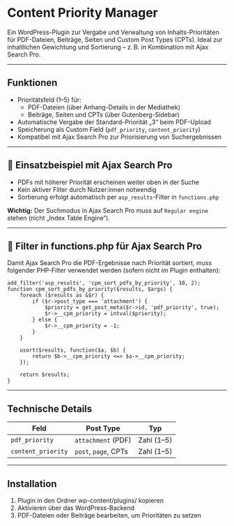 # Content Priority Manager

Ein WordPress-Plugin zur Vergabe und Verwaltung von Inhalts-Prioritäten für PDF-Dateien, Beiträge, Seiten und Custom Post Types (CPTs). Ideal zur inhaltlichen Gewichtung und Sortierung – z. B. in Kombination mit Ajax Search Pro.

---

## Funktionen

- Prioritätsfeld (1–5) für:
  - PDF-Dateien (über Anhang-Details in der Mediathek)
  - Beiträge, Seiten und CPTs (über Gutenberg-Sidebar)
- Automatische Vergabe der Standard-Priorität „3“ beim PDF-Upload
- Speicherung als Custom Field (`pdf_priority`, `content_priority`)
- Kompatibel mit Ajax Search Pro zur Priorisierung von Suchergebnissen

---

## 🚀 Einsatzbeispiel mit Ajax Search Pro

- PDFs mit höherer Priorität erscheinen weiter oben in der Suche
- Kein aktiver Filter durch Nutzer:innen notwendig
- Sortierung erfolgt automatisch per `asp_results`-Filter in `functions.php`

**Wichtig:** Der Suchmodus in Ajax Search Pro muss auf `Regular engine` stehen (nicht „Index Table Engine“).

---
## 🧩 Filter in functions.php für Ajax Search Pro
Damit Ajax Search Pro die PDF-Ergebnisse nach Priorität sortiert, muss folgender PHP-Filter verwendet werden (sofern nicht im Plugin enthalten):
```
add_filter('asp_results', 'cpm_sort_pdfs_by_priority', 10, 2);
function cpm_sort_pdfs_by_priority($results, $args) {
    foreach ($results as &$r) {
        if ($r->post_type === 'attachment') {
            $priority = get_post_meta($r->id, 'pdf_priority', true);
            $r->__cpm_priority = intval($priority);
        } else {
            $r->__cpm_priority = -1;
        }
    }

    usort($results, function($a, $b) {
        return $b->__cpm_priority <=> $a->__cpm_priority;
    });

    return $results;
}
```
---

## Technische Details

| Feld               | Post Type         | Typ     |
|--------------------|-------------------|---------|
| `pdf_priority`     | `attachment` (PDF) | Zahl (1–5) |
| `content_priority` | `post`, `page`, CPTs | Zahl (1–5) |

---

## Installation

1. Plugin in den Ordner wp-content/plugins/ kopieren
2. Aktivieren über das WordPress-Backend
3. PDF-Dateien oder Beiträge bearbeiten, um Prioritäten zu setzen

